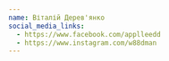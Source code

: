 ```yaml
---
name: Віталій Дерев'янко
social_media_links:
  - https://www.facebook.com/applleedd
  - https://www.instagram.com/w88dman
---
```

